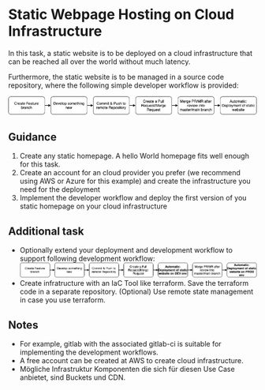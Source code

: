 # Static Webpage Hosting on Cloud Infrastructure

In this task, a static website is to be deployed on a cloud infrastructure that can be reached all over the world without much latency.

Furthermore, the static website is to be managed in a source code repository, where the following simple developer workflow is provided:

![](img/simple-dev-workflow.png)

## Guidance

1. Create any static homepage. A hello World homepage fits well enough for this task.
2. Create an account for an cloud provider you prefer (we recommend using AWS or Azure for this example) and create the infrastructure you need for the deployment
3. Implement the developer workflow and deploy the first version of you static homepage on your cloud infrastructure

## Additional task

* Optionally extend your deployment and development workflow to support following development workflow:
![](img/extended-dev-workflow.png)
* Create infratructure with an IaC Tool like terraform. Save the terraform code in a separate repository. (Optional) Use remote state management in case you use terraform. 

## Notes

* For example, gitlab with the associated gitlab-ci is suitable for implementing the development workflows. 
* A free account can be created at AWS to create cloud infrastructure.
* Mögliche Infrastruktur Komponenten die sich für diesen Use Case anbietet, sind Buckets und CDN.
